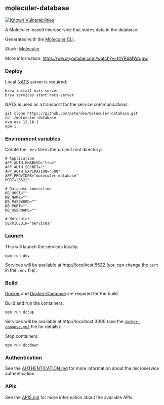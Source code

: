 ## moleculer-database

[![Known Vulnerabilities](https://snyk.io/test/github/peterdee/moleculer-database/badge.svg?targetFile=package.json)](https://snyk.io/test/github/peterdee/moleculer-database?targetFile=package.json)

A Moleculer-based microservice that stores data in the database.

Generated with the [Moleculer CLI](https://moleculer.services/docs/0.14/moleculer-cli.html).

Stack: [Moleculer](https://moleculer.services/).

More information: https://www.youtube.com/watch?v=t4YR6MWrugw

### Deploy

Local [NATS](https://nats.io/) server is required:

```shell script
brew install nats-server
brew services start nats-server
```

NATS is used as a transport for the service communications.

```shell script
git clone https://github.com/peterdee/moleculer-database.git
cd ./moleculer-database
nvm use 12.16.1
npm i
```

### Environment variables

Create the `.env` file in the project root directory:

```shell script
# Application
APP_AUTH_ENABLED="true"
APP_AUTH_SECRET=""
APP_AUTH_EXPIRATION="300"
APP_PROVIDER="moleculer-database"
PORT="5522"

# Database connection
DB_HOST=""
DB_NAME=""
DB_PASSWORD=""
DB_PORT=""
DB_USERNAME=""

# Moleculer
SERVICEDIR="services"
```

### Launch

This will launch the services locally:

```shell script
npm run dev
```

Services will be available at http://localhost:5522 (you can change the `port` in the `.env` file).

### Build

[Docker](https://www.docker.com/) and [Docker-Compose](https://docs.docker.com/compose/) are required for the build.

Build and run the containers:

```shell script
npm run dc:up
```

Services will be available at http://localhost:3000 (see the [`docker-compose.yml`](docker-compose.yml) file for details).

Stop containers:

```shell script
npm run dc:down
```

### Authentication

See the [AUTHENTICATION.md](AUTHENTICATION.md) for more information about the microservice authentication.

### APIs

See the [APIS.md](APIS.md) for more information about the available APIs.

